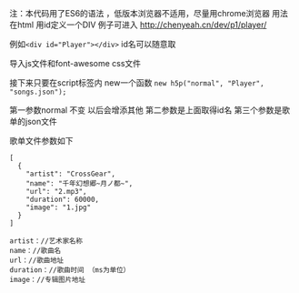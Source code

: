 ﻿
注：本代码用了ES6的语法 ，低版本浏览器不适用，尽量用chrome浏览器
用法 在html 用id定义一个DIV   例子可进入 http://chenyeah.cn/dev/p1/player/

例如`<div id="Player"></div>` id名可以随意取

导入js文件和font-awesome css文件

接下来只要在script标签内 new一个函数 `new h5p("normal", "Player", "songs.json");`

第一参数normal 不变 以后会增添其他
第二参数是上面取得id名
第三个参数是歌单的json文件

歌单文件参数如下
```
[
  {
    "artist": "CrossGear",
    "name": "千年幻想郷~月ノ都~",
    "url": "2.mp3",
    "duration": 60000,
    "image": "1.jpg"
  }
]
```


`artist：//艺术家名称`<br />
`name：//歌曲名`<br />
`url：//歌曲地址`<br />
`duration：//歌曲时间 （ms为单位）`<br />
`image：//专辑图片地址`<br />



